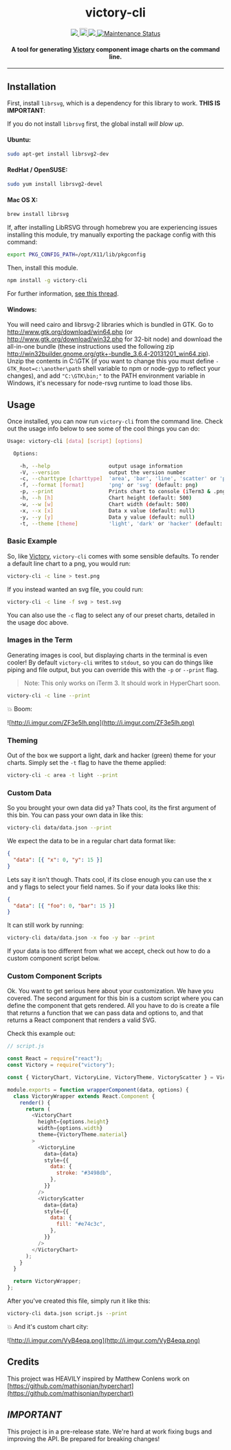 <h1 align="center">victory-cli</h1>

<p align="center">
  <a title='Build Status' href="https://raw.githubusercontent.com/FormidableLabs/babel-plugin-transform-define/master/LICENSE">
    <img src='https://img.shields.io/badge/license-MIT-blue.svg?style=flat-square' />
  </a>
  <a href="https://badge.fury.io/js/victory-cli">
    <img src="https://badge.fury.io/js/victory-cli.svg" alt="npm version" height="18">
  </a>
  <a href='http://travis-ci.org/FormidableLabs/victory-cli'>
    <img src='https://secure.travis-ci.org/FormidableLabs/victory-cli.svg?branch=master' />
  </a>
  <a href="https://github.com/FormidableLabs/victory-cli#maintenance-status">
    <img alt="Maintenance Status" src="https://img.shields.io/badge/maintenance-experimental-purple.svg" />
  </a>
</p>

<h4 align="center">
  A tool for generating <a href="https://github.com/FormidableLabs/victory/">Victory</a> component image charts on the command line.
</h4>

---

## Installation

First, install `librsvg`, which is a dependency for this library to work. **THIS IS IMPORTANT**:

If you do not install `librsvg` first, the global install _will blow up_.

#### Ubuntu:

```bash
sudo apt-get install librsvg2-dev
```

#### RedHat / OpenSUSE:

```bash
sudo yum install librsvg2-devel
```

#### Mac OS X:

```bash
brew install librsvg
```

If, after installing LibRSVG through homebrew you are experiencing issues installing this module,
try manually exporting the package config with this command:

```bash
export PKG_CONFIG_PATH=/opt/X11/lib/pkgconfig
```

Then, install this module.

```sh
npm install -g victory-cli
```

For further information, [see this thread](https://github.com/Homebrew/homebrew/issues/14123).

#### Windows:

You will need cairo and librsvg-2 libraries which is bundled in GTK. Go to http://www.gtk.org/download/win64.php
(or http://www.gtk.org/download/win32.php for 32-bit node) and download the all-in-one bundle (these instructions
used the following zip http://win32builder.gnome.org/gtk+-bundle_3.6.4-20131201_win64.zip). Unzip the contents
in C:\GTK (if you want to change this you must define `-GTK_Root=c:\another\path` shell variable to npm or node-gyp
to reflect your changes), and add `"C:\GTK\bin;"` to the PATH environment variable in Windows, it's necessary for
node-rsvg runtime to load those libs.

## Usage

Once installed, you can now run `victory-cli` from the command line. Check out the usage info below to
see some of the cool things you can do:

```sh
Usage: victory-cli [data] [script] [options]

  Options:

    -h, --help                   output usage information
    -V, --version                output the version number
    -c, --charttype [charttype]  'area', 'bar', 'line', 'scatter' or 'pie' (default: line)
    -f, --format [format]        'png' or 'svg' (default: png)
    -p, --print                  Prints chart to console (iTerm3 & .png format only!) (default: false)
    -h, --h [h]                  Chart height (default: 500)
    -w, --w [w]                  Chart width (default: 500)
    -x, --x [x]                  Data x value (default: null)
    -y, --y [y]                  Data y value (default: null)
    -t, --theme [theme]          'light', 'dark' or 'hacker' (default: hacker)
```

### Basic Example

So, like [Victory](https://github.com/FormidableLabs/victory/), `victory-cli` comes with some sensible defaults.
To render a default line chart to a png, you would run:

```sh
victory-cli -c line > test.png
```

If you instead wanted an svg file, you could run:

```sh
victory-cli -c line -f svg > test.svg
```

You can also use the `-c` flag to select any of our preset charts, detailed in the usage doc above.

### Images in the Term

Generating images is cool, but displaying charts in the terminal is even cooler! By default `victory-cli` writes
to `stdout`, so you can do things like piping and file output, but you can override this with the `-p` or `--print` flag.

> Note: This only works on iTerm 3. It should work in HyperChart soon.

```sh
victory-cli -c line --print
```

💥 Boom:

![http://i.imgur.com/ZF3e5lh.png](http://i.imgur.com/ZF3e5lh.png)

### Theming

Out of the box we support a light, dark and hacker (green) theme for your charts. Simply set the `-t` flag
to have the theme applied:

```sh
victory-cli -c area -t light --print
```

### Custom Data

So you brought your own data did ya? Thats cool, its the first argument of this bin. You can pass your
own data in like this:

```sh
victory-cli data/data.json --print
```

We expect the data to be in a regular chart data format like:

```json
{
  "data": [{ "x": 0, "y": 15 }]
}
```

Lets say it isn't though. Thats cool, if its close enough you can use the x and y flags to select your
field names. So if your data looks like this:

```json
{
  "data": [{ "foo": 0, "bar": 15 }]
}
```

It can still work by running:

```sh
victory-cli data/data.json -x foo -y bar --print
```

If your data is too different from what we accept, check out how to do a custom component script below.

### Custom Component Scripts

Ok. You want to get serious here about your customization. We have you covered. The second argument for
this bin is a custom script where you can define the component that gets rendered. All you have to do is
create a file that returns a function that we can pass data and options to, and that returns a React component
that renders a valid SVG.

Check this example out:

```js
// script.js

const React = require("react");
const Victory = require("victory");

const { VictoryChart, VictoryLine, VictoryTheme, VictoryScatter } = Victory;

module.exports = function wrapperComponent(data, options) {
  class VictoryWrapper extends React.Component {
    render() {
      return (
        <VictoryChart
          height={options.height}
          width={options.width}
          theme={VictoryTheme.material}
        >
          <VictoryLine
            data={data}
            style={{
              data: {
                stroke: "#3498db",
              },
            }}
          />
          <VictoryScatter
            data={data}
            style={{
              data: {
                fill: "#e74c3c",
              },
            }}
          />
        </VictoryChart>
      );
    }
  }

  return VictoryWrapper;
};
```

After you've created this file, simply run it like this:

```sh
victory-cli data.json script.js --print
```

💥 And it's custom chart city:

![http://i.imgur.com/VyB4eqa.png](http://i.imgur.com/VyB4eqa.png)

## Credits

This project was HEAVILY inspired by Matthew Conlens work on [https://github.com/mathisonian/hyperchart](https://github.com/mathisonian/hyperchart)

## _IMPORTANT_

This project is in a pre-release state. We're hard at work fixing bugs and improving the API. Be prepared for breaking changes!

